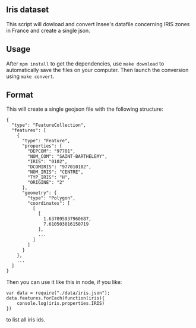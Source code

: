 ## Iris dataset

This script will dowload and convert Insee's datafile concerning IRIS zones in France and create a single json.


## Usage

After `npm install` to get the dependencies, use `make download` to automatically save the files on your computer. Then launch the conversion using `make convert`.

## Format

This will create a single geojson file with the following structure:

```
{
  "type": "FeatureCollection",
  "features": [
    {
      "type": "Feature",
      "properties": {
        "DEPCOM": "97701",
        "NOM_COM": "SAINT-BARTHELEMY",
        "IRIS": "0102",
        "DCOMIRIS": "977010102",
        "NOM_IRIS": "CENTRE",
        "TYP_IRIS": "H",
        "ORIGINE": "2"
      },
      "geometry": {
        "type": "Polygon",
        "coordinates": [
          [
            [
              1.637095937960687,
              7.610503016150719
            ],
            ...
          ]
        ]
      }
    },
    ...
  ]
}
```

Then you can use it like this in node, if you like:


```
var data = require("./data/iris.json");
data.features.forEach(function(iris){
	console.log(iris.properties.IRIS)
})

```

to list all iris ids.


